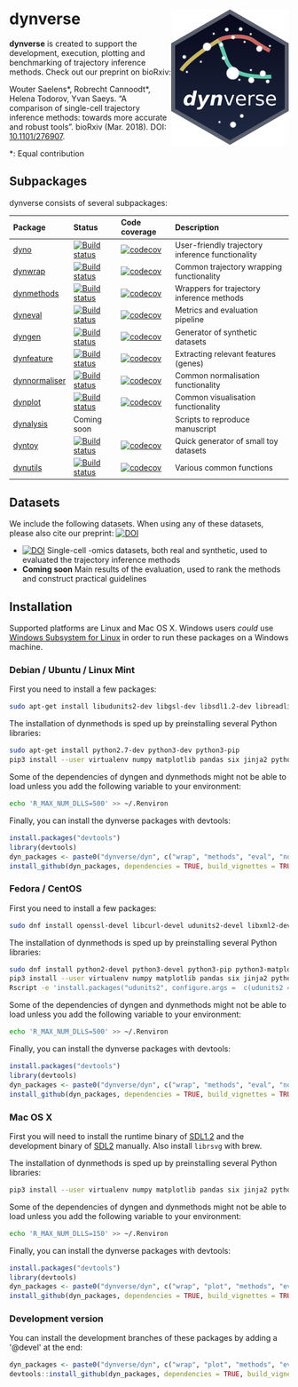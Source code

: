 
<!-- README.md is generated from README.Rmd. Please edit that file -->
dynverse <img src="docs/logo.png" align="right" />
==================================================

**dynverse** is created to support the development, execution, plotting and benchmarking of trajectory inference methods. Check out our preprint on bioRxiv:

Wouter Saelens\*, Robrecht Cannoodt\*, Helena Todorov, Yvan Saeys. “A comparison of single-cell trajectory inference methods: towards more accurate and robust tools”. bioRxiv (Mar. 2018). DOI: [10.1101/276907](https://doi.org/10.1101/276907).

\*: Equal contribution

Subpackages
-----------

dynverse consists of several subpackages:

| Package                                                    | Status                                                                                                                          | Code coverage                                                                                                                          | Description                                      |
|:-----------------------------------------------------------|:--------------------------------------------------------------------------------------------------------------------------------|:---------------------------------------------------------------------------------------------------------------------------------------|:-------------------------------------------------|
| [dyno](https://github.com/dynverse/dyno)                   | [![Build status](https://travis-ci.org/dynverse/dyno.svg?branch=master)](https://travis-ci.org/dynverse/dyno)                   | [![codecov](https://codecov.io/gh/dynverse/dyno/branch/master/graph/badge.svg)](https://codecov.io/gh/dynverse/dyno)                   | User-friendly trajectory inference functionality |
| [dynwrap](https://github.com/dynverse/dynwrap)             | [![Build status](https://travis-ci.org/dynverse/dynwrap.svg?branch=master)](https://travis-ci.org/dynverse/dynwrap)             | [![codecov](https://codecov.io/gh/dynverse/dynwrap/branch/master/graph/badge.svg)](https://codecov.io/gh/dynverse/dynwrap)             | Common trajectory wrapping functionality         |
| [dynmethods](https://github.com/dynverse/dynmethods)       | [![Build status](https://travis-ci.org/dynverse/dynmethods.svg?branch=master)](https://travis-ci.org/dynverse/dynmethods)       | [![codecov](https://codecov.io/gh/dynverse/dynmethods/branch/master/graph/badge.svg)](https://codecov.io/gh/dynverse/dynmethods)       | Wrappers for trajectory inference methods        |
| [dyneval](https://github.com/dynverse/dyneval)             | [![Build status](https://travis-ci.org/dynverse/dyneval.svg?branch=master)](https://travis-ci.org/dynverse/dyneval)             | [![codecov](https://codecov.io/gh/dynverse/dyneval/branch/master/graph/badge.svg)](https://codecov.io/gh/dynverse/dyneval)             | Metrics and evaluation pipeline                  |
| [dyngen](https://github.com/dynverse/dyngen)               | [![Build status](https://travis-ci.org/dynverse/dyngen.svg?branch=master)](https://travis-ci.org/dynverse/dyngen)               | [![codecov](https://codecov.io/gh/dynverse/dyngen/branch/master/graph/badge.svg)](https://codecov.io/gh/dynverse/dyngen)               | Generator of synthetic datasets                  |
| [dynfeature](https://github.com/dynverse/dynfeature)       | [![Build status](https://travis-ci.org/dynverse/dynfeature.svg?branch=master)](https://travis-ci.org/dynverse/dynfeature)       | [![codecov](https://codecov.io/gh/dynverse/dynfeature/branch/master/graph/badge.svg)](https://codecov.io/gh/dynverse/dynfeature)       | Extracting relevant features (genes)             |
| [dynnormaliser](https://github.com/dynverse/dynnormaliser) | [![Build status](https://travis-ci.org/dynverse/dynnormaliser.svg?branch=master)](https://travis-ci.org/dynverse/dynnormaliser) | [![codecov](https://codecov.io/gh/dynverse/dynnormaliser/branch/master/graph/badge.svg)](https://codecov.io/gh/dynverse/dynnormaliser) | Common normalisation functionality               |
| [dynplot](https://github.com/dynverse/dynplot)             | [![Build status](https://travis-ci.org/dynverse/dynplot.svg?branch=master)](https://travis-ci.org/dynverse/dynplot)             | [![codecov](https://codecov.io/gh/dynverse/dynplot/branch/master/graph/badge.svg)](https://codecov.io/gh/dynverse/dynplot)             | Common visualisation functionality               |
| [dynalysis](https://github.com/dynverse/dynalysis)         | Coming soon                                                                                                                     |                                                                                                                                        | Scripts to reproduce manuscript                  |
| [dyntoy](https://github.com/dynverse/dyntoy)               | [![Build status](https://travis-ci.org/dynverse/dyntoy.svg?branch=master)](https://travis-ci.org/dynverse/dyntoy)               | [![codecov](https://codecov.io/gh/dynverse/dyntoy/branch/master/graph/badge.svg)](https://codecov.io/gh/dynverse/dyntoy)               | Quick generator of small toy datasets            |
| [dynutils](https://github.com/dynverse/dynutils)           | [![Build status](https://travis-ci.org/dynverse/dynutils.svg?branch=master)](https://travis-ci.org/dynverse/dynutils)           | [![codecov](https://codecov.io/gh/dynverse/dynutils/branch/master/graph/badge.svg)](https://codecov.io/gh/dynverse/dynutils)           | Various common functions                         |

Datasets
--------

We include the following datasets. When using any of these datasets, please also cite our preprint: [![DOI](https://zenodo.org/badge/DOI/10.1101/276907.svg)](https://doi.org/10.1101/276907)

-   [![DOI](https://zenodo.org/badge/DOI/10.5281/zenodo.1211533.svg)](https://doi.org/10.5281/zenodo.1211533) Single-cell -omics datasets, both real and synthetic, used to evaluated the trajectory inference methods
-   **Coming soon** Main results of the evaluation, used to rank the methods and construct practical guidelines

Installation
------------

Supported platforms are Linux and Mac OS X. Windows users *could* use [Windows Subsystem for Linux](https://docs.microsoft.com/en-us/windows/wsl/install-win10) in order to run these packages on a Windows machine.

### Debian / Ubuntu / Linux Mint

First you need to install a few packages:

``` bash
sudo apt-get install libudunits2-dev libgsl-dev libsdl1.2-dev libreadline-dev imagemagick libfftw3-dev libudunits2-dev librsvg2-dev -y
```

The installation of dynmethods is sped up by preinstalling several Python libraries:

``` bash
sudo apt-get install python2.7-dev python3-dev python3-pip
pip3 install --user virtualenv numpy matplotlib pandas six jinja2 python-dateutil pytz pyparsing cycler tqdm python-igraph rpy2 Cython scipy statsmodels sklearn seaborn h5py anndata umap
```

Some of the dependencies of dyngen and dynmethods might not be able to load unless you add the following variable to your environment:

``` bash
echo 'R_MAX_NUM_DLLS=500' >> ~/.Renviron
```

Finally, you can install the dynverse packages with devtools:

``` r
install.packages("devtools")
library(devtools)
dyn_packages <- paste0("dynverse/dyn", c("wrap", "methods", "eval", "normaliser", "toy", "gen", "plot"))
install_github(dyn_packages, dependencies = TRUE, build_vignettes = TRUE)
```

### Fedora / CentOS

First you need to install a few packages:

``` bash
sudo dnf install openssl-devel libcurl-devel udunits2-devel libxml2-devel gsl-devel SDL2-devel readline-devel ImageMagick-c++-devel SDL-devel openblas-devel lapack-devel librsvg2-devel
```

The installation of dynmethods is sped up by preinstalling several Python libraries:

``` bash
sudo dnf install python2-devel python3-devel python3-pip python3-matplotlib-tk
pip3 install --user virtualenv numpy matplotlib pandas six jinja2 python-dateutil pytz pyparsing cycler tqdm python-igraph rpy2 Cython scipy statsmodels sklearn seaborn h5py anndata umap
Rscript -e 'install.packages("udunits2", configure.args =  c(udunits2 = '--with-udunits2-include=/usr/include/udunits2'))'
```

Some of the dependencies of dyngen and dynmethods might not be able to load unless you add the following variable to your environment:

``` bash
echo 'R_MAX_NUM_DLLS=500' >> ~/.Renviron
```

Finally, you can install the dynverse packages with devtools:

``` r
install.packages("devtools")
library(devtools)
dyn_packages <- paste0("dynverse/dyn", c("wrap", "methods", "eval", "normaliser", "toy", "gen", "plot"))
install_github(dyn_packages, dependencies = TRUE, build_vignettes = TRUE)
```

### Mac OS X

First you will need to install the runtime binary of [SDL1.2](https://www.libsdl.org/download-1.2.php) and the development binary of [SDL2](https://www.libsdl.org/download-2.0.php) manually. Also install `librsvg` with brew.

The installation of dynmethods is sped up by preinstalling several Python libraries:

``` bash
pip3 install --user virtualenv numpy matplotlib pandas six jinja2 python-dateutil pytz pyparsing cycler tqdm python-igraph rpy2 Cython scipy statsmodels sklearn seaborn h5py anndata umap
```

Some of the dependencies of dyngen and dynmethods might not be able to load unless you add the following variable to your environment:

``` bash
echo 'R_MAX_NUM_DLLS=150' >> ~/.Renviron
```

Finally, you can install the dynverse packages with devtools:

``` r
install.packages("devtools")
library(devtools)
dyn_packages <- paste0("dynverse/dyn", c("wrap", "plot", "methods", "eval", "feature", "guidelines", "normaliser", "toy", "gen", "o"))
install_github(dyn_packages, dependencies = TRUE, build_vignettes = TRUE)
```

### Development version

You can install the development branches of these packages by adding a '@devel' at the end:

``` r
dyn_packages <- paste0("dynverse/dyn", c("wrap", "plot", "methods", "eval", "feature", "guidelines", "normaliser", "toy", "gen", "o"), "@devel")
devtools::install_github(dyn_packages, dependencies = TRUE, build_vignettes = TRUE)
```
